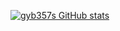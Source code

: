 [![gyb357s GitHub stats](https://github-readme-stats.vercel.app/api?username=gyb357)](https://github.com/gyb357/github-readme-stats)
